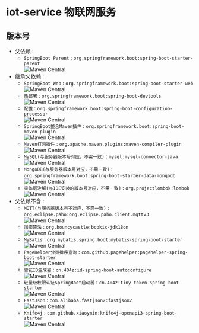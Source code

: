 # iot-service 物联网服务

## 版本号

- 父依赖 :
  - `SpringBoot Parent` : `org.springframework.boot:spring-boot-starter-parent`  
  ![Maven Central](https://img.shields.io/maven-central/v/org.springframework.boot/spring-boot-starter-parent?label=Maven%20Central)
- 继承父依赖 :
  - `SpringBoot Web` : `org.springframework.boot:spring-boot-starter-web`  
    ![Maven Central](https://img.shields.io/maven-central/v/org.springframework.boot/spring-boot-starter-web?label=Maven%20Central)
  - `热部署` : `org.springframework.boot:spring-boot-devtools`  
    ![Maven Central](https://img.shields.io/maven-central/v/org.springframework.boot/spring-boot-devtools?label=Maven%20Central)
  - `配置` : `org.springframework.boot:spring-boot-configuration-processor`  
    ![Maven Central](https://img.shields.io/maven-central/v/org.springframework.boot/spring-boot-configuration-processor?label=Maven%20Central)
  - `SpringBoot整合Maven插件` : `org.springframework.boot:spring-boot-maven-plugin`  
    ![Maven Central](https://img.shields.io/maven-central/v/org.springframework.boot/spring-boot-maven-plugin?label=Maven%20Central)
  - `Maven打包插件` : `org.apache.maven.plugins:maven-compiler-plugin`  
    ![Maven Central](https://img.shields.io/maven-central/v/org.apache.maven.plugins/maven-compiler-plugin?label=Maven%20Central)
  - `MySQL(与服务器版本号对应，不需一致)` : `mysql:mysql-connector-java`  
    ![Maven Central](https://img.shields.io/maven-central/v/mysql/mysql-connector-java?label=Maven%20Central)
  - `MongoDB(与服务器版本号对应，不需一致)` : `org.springframework.boot:spring-boot-starter-data-mongodb`  
    ![Maven Central](https://img.shields.io/maven-central/v/org.springframework.boot/spring-boot-starter-data-mongodb?label=Maven%20Central)
  - `实体层注解(与IDE安装的版本号对应，不需一致)` : `org.projectlombok:lombok`  
    ![Maven Central](https://img.shields.io/maven-central/v/org.projectlombok/lombok?label=Maven%20Central)
- 父依赖不含 :
  - `MQTT(与服务器版本号不对应，不需一致)` : `org.eclipse.paho:org.eclipse.paho.client.mqttv3`  
    ![Maven Central](https://img.shields.io/maven-central/v/org.eclipse.paho/org.eclipse.paho.client.mqttv3?label=Maven%20Central)
  - `加密算法` : `org.bouncycastle:bcpkix-jdk18on`  
    ![Maven Central](https://img.shields.io/maven-central/v/org.bouncycastle/bcpkix-jdk18on?label=Maven%20Central)
  - `MyBatis` : `org.mybatis.spring.boot:mybatis-spring-boot-starter`  
    ![Maven Central](https://img.shields.io/maven-central/v/org.mybatis.spring.boot/mybatis-spring-boot-starter?label=Maven%20Central)
  - `PageHelper分页排序查询` : `com.github.pagehelper:pagehelper-spring-boot-starter`  
    ![Maven Central](https://img.shields.io/maven-central/v/com.github.pagehelper/pagehelper-spring-boot-starter?label=Maven%20Central)
  - `雪花ID生成器` : `cn.404z:id-spring-boot-autoconfigure`  
    ![Maven Central](https://img.shields.io/maven-central/v/cn.404z/id-spring-boot-autoconfigure?label=Maven%20Central)
  - `轻量级权限认证SpringBoot启动器` : `cn.404z:tiny-token-spring-boot-starter`  
    ![Maven Central](https://img.shields.io/maven-central/v/cn.404z/tiny-token-spring-boot-starter?label=Maven%20Central)
  - `FastJson` : `com.alibaba.fastjson2:fastjson2`  
    ![Maven Central](https://img.shields.io/maven-central/v/com.alibaba.fastjson2/fastjson2?label=Maven%20Central)
  - `Knife4j` : `com.github.xiaoymin:knife4j-openapi3-spring-boot-starter`  
    ![Maven Central](https://img.shields.io/maven-central/v/com.github.xiaoymin/knife4j-openapi3-spring-boot-starter?label=Maven%20Central)

